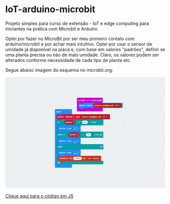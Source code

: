 # IoT-arduino-microbit
Projeto simples para curso de extensão - IoT e edge computing para iniciantes na prática com Microbit e Arduíno

Optei por fazer no MicroBit por ser meu primeiro contato com arduíno/microbit e por achar mais intuitivo. Optei por usar o sensor de umidade já disponível na placa e, com base em valores "padrões", definir se uma planta precisa ou não de mais umidade. Claro, os valores podem ser alterados conforme necessidade de cada tipo de planta etc.

Segue abaixo imagem do esquema no microbit.org:

<img src="ImagemUmidadeMicrobit.jpg">

<a href="JavaScriptMicrobit.txt"> Clique aqui para o código em JS </a>
